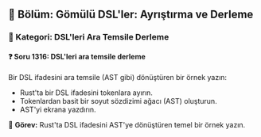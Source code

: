 ## 📘 Bölüm: Gömülü DSL'ler: Ayrıştırma ve Derleme
### 🔹 Kategori: DSL'leri Ara Temsile Derleme
#### ❓ Soru 1316: DSL'leri ara temsile derleme

Bir DSL ifadesini ara temsile (AST gibi) dönüştüren bir örnek yazın:

- Rust'ta bir DSL ifadesini tokenlara ayırın.
- Tokenlardan basit bir soyut sözdizimi ağacı (AST) oluşturun.
- AST'yi ekrana yazdırın.

🔧 **Görev:** Rust'ta DSL ifadesini AST'ye dönüştüren temel bir örnek yazın.
